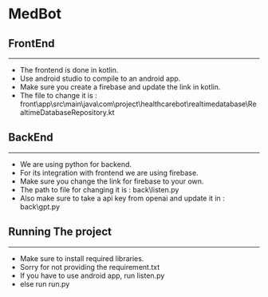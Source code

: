 # MedBot

## FrontEnd
-------------------------

- The frontend is done in kotlin.
- Use android studio to compile to an android app.
- Make sure you create a firebase and update the link in kotlin.
- The file to change it is : front\app\src\main\java\com\project\healthcarebot\realtimedatabase\RealtimeDatabaseRepository.kt

## BackEnd
--------------------------

- We are using python for backend.
- For its integration with frontend we are using firebase.
- Make sure you change the link for firebase to your own.
- The path to file for changing it is : back\listen.py
- Also make sure to take a api key from openai and update it in : back\gpt.py

## Running The project
-----------------------------

- Make sure to install required libraries.
- Sorry for not providing the requirement.txt
- If you have to use android app, run listen.py
- else run run.py
